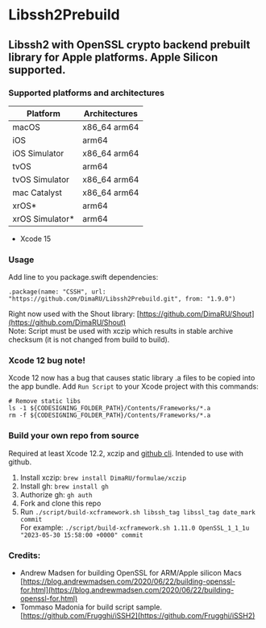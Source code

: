 # Libssh2Prebuild
## Libssh2 with OpenSSL crypto backend prebuilt library for Apple platforms. Apple Silicon supported.


### Supported platforms and architectures
| Platform          |  Architectures     |
|-------------------|--------------------|
| macOS             | x86_64 arm64       |
| iOS               | arm64              |
| iOS Simulator     | x86_64 arm64       |
| tvOS              | arm64              |
| tvOS Simulator    | x86_64 arm64       |
| mac Catalyst      | x86_64 arm64       |
| xrOS*             | arm64              |
| xrOS Simulator*   | arm64              |

* Xcode 15

### Usage

Add line to you package.swift dependencies:

```
.package(name: "CSSH", url: "https://github.com/DimaRU/Libssh2Prebuild.git", from: "1.9.0")

```

Right now used with the Shout library: [https://github.com/DimaRU/Shout](https://github.com/DimaRU/Shout)  
Note: Script must be used with xczip which results in stable archive checksum (it is not changed from build to build).

### Xcode 12 bug note!

Xcode 12 now has a bug that causes static library .a files to be copied into the app bundle. Add `Run Script` to your Xcode project with this commands:

```
# Remove static libs
ls -1 ${CODESIGNING_FOLDER_PATH}/Contents/Frameworks/*.a
rm -f ${CODESIGNING_FOLDER_PATH}/Contents/Frameworks/*.a

```

### Build your own repo from source

Required at least Xcode 12.2, xczip and [github cli](https://github.com/cli/cli). Intended to use with github.

1. Install xczip: `brew install DimaRU/formulae/xczip`
2. Install gh: `brew install gh`
3. Authorize gh: `gh auth`
4. Fork and clone this repo
5. Run `./script/build-xcframework.sh libssh_tag libssl_tag date_mark commit`  
For example: `./script/build-xcframework.sh 1.11.0 OpenSSL_1_1_1u "2023-05-30 15:58:00 +0000" commit` 


### Credits:
* Andrew Madsen for building OpenSSL for ARM/Apple silicon Macs [https://blog.andrewmadsen.com/2020/06/22/building-openssl-for.html](https://blog.andrewmadsen.com/2020/06/22/building-openssl-for.html)
* Tommaso Madonia for build script sample. [https://github.com/Frugghi/iSSH2](https://github.com/Frugghi/iSSH2)

